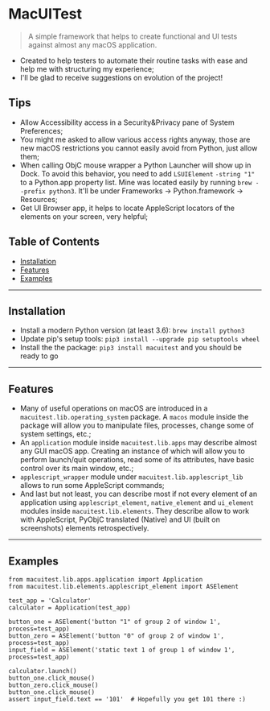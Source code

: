 # MacUITest

> A simple framework that helps to create functional and UI tests against almost any macOS application.

- Created to help testers to automate their routine tasks with ease and help me with structuring my experience;
- I'll be glad to receive suggestions on evolution of the project!

## Tips
- Allow Accessibility access in a Security&Privacy pane of System Preferences;
- You might me asked to allow various access rights anyway, those are new macOS restrictions you cannot easily avoid from Python, just allow them;
- When calling ObjC mouse wrapper a Python Launcher will show up in Dock. To avoid this behavior, you need to add `LSUIElement` `-string "1"` to a Python.app property list. Mine was located easily by running `brew --prefix python3`. It'll be under Frameworks -> Python.framework -> Resources;
- Get UI Browser app, it helps to locate AppleScript locators of the elements on your screen, very helpful;

## Table of Contents
- [Installation](#installation)
- [Features](#features)
- [Examples](#examples)

---
## Installation

- Install a modern Python version (at least 3.6): `brew install python3`
- Update pip's setup tools: `pip3 install --upgrade pip setuptools wheel`
- Install the the package: `pip3 install macuitest` and you should be ready to go

---
## Features
- Many of useful operations on macOS are introduced in a `macuitest.lib.operating_system` package. A `macos` module inside the package will allow you to manipulate files, processes, change some of system settings, etc.;
- An `application` module inside `macuitest.lib.apps` may describe almost any GUI macOS app. Creating an instance of which will allow you to perform launch/quit operations, read some of its attributes, have basic control over its main window, etc.;
- `applescript_wrapper` module under `macuitest.lib.applescript_lib` allows to run some AppleScript commands;
- And last but not least, you can describe most if not every element of an application using `applescript_element`, `native_element` and `ui_element` modules inside `macuitest.lib.elements`. They describe allow to work with AppleScript, PyObjC translated (Native) and UI (built on screenshots) elements retrospectively.

---
## Examples

```pythonstub
from macuitest.lib.apps.application import Application
from macuitest.lib.elements.applescript_element import ASElement

test_app = 'Calculator'
calculator = Application(test_app)

button_one = ASElement('button "1" of group 2 of window 1', process=test_app)
button_zero = ASElement('button "0" of group 2 of window 1', process=test_app)
input_field = ASElement('static text 1 of group 1 of window 1', process=test_app)

calculator.launch()
button_one.click_mouse()
button_zero.click_mouse()
button_one.click_mouse()
assert input_field.text == '101'  # Hopefully you get 101 there :)

```
